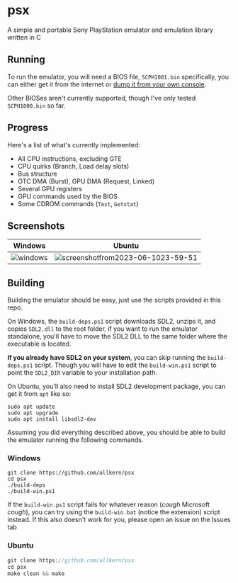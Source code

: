 # psx
A simple and portable Sony PlayStation emulator and emulation library written in C

## Running
To run the emulator, you will need a BIOS file, `SCPH1001.bin` specifically, you can either get it from the internet or [dump it from your own console](https://www.youtube.com/watch?v=u8eHp0COcBo).

Other BIOSes aren't currently supported, though I've only tested `SCPH1000.bin` so far.

## Progress
Here's a list of what's currently implemented:
- All CPU instructions, excluding GTE
- CPU quirks (Branch, Load delay slots)
- Bus structure
- OTC DMA (Burst), GPU DMA (Request, Linked)
- Several GPU registers
- GPU commands used by the BIOS
- Some CDROM commands (`Test`, `Getstat`)

## Screenshots
| Windows  | Ubuntu |
| ------------- | ------------- |
| ![windows](https://github.com/allkern/psx/assets/15825466/7aea1203-33cf-4b26-aedb-4d9bead44d67)  | ![screenshotfrom2023-06-1023-59-51](https://github.com/allkern/psx/assets/15825466/27ac5d8d-7945-4c92-b950-19a35fcbdc81)  |

## Building
Building the emulator should be easy, just use the scripts provided in this repo.

On Windows, the `build-deps.ps1` script downloads SDL2, unzips it, and copies `SDL2.dll` to the root folder, if you want to run the emulator standalone, you'll have to move the SDL2 DLL to the same folder where the executable is located.

**If you already have SDL2 on your system**, you can skip running the `build-deps.ps1` script. Though you will have to edit the `build-win.ps1` script to point the `SDL2_DIR` variable to your installation path.

On Ubuntu, you'll also need to install SDL2 development package, you can get it from `apt` like so:
```
sudo apt update
sudo apt upgrade
sudo apt install libsdl2-dev
```
Assuming you did everything described above, you should be able to build the emulator running the following commands.

### Windows
```
git clone https://github.com/allkern/psx
cd psx
./build-deps
./build-win.ps1
```

If the `build-win.ps1` script fails for whatever reason (*cough* Microsoft *cough*), you can try using the `build-win.bat` (notice the extension) script instead. If this also doesn't work for you, please open an issue on the Issues tab
### Ubuntu
```c
git clone https://github.com/allkern/psx
cd psx
make clean && make
```
